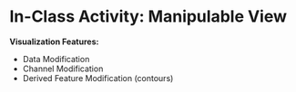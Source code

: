 # In-Class Activity: Manipulable View

**Visualization Features:**

* Data Modification
* Channel Modification
* Derived Feature Modification (contours)


